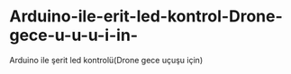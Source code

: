 # Arduino-ile-erit-led-kontrol-Drone-gece-u-u-u-i-in-
Arduino ile şerit led kontrolü(Drone gece uçuşu için)
